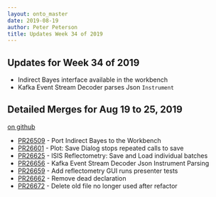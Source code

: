 ```yaml
---
layout: onto_master
date: 2019-08-19
author: Peter Peterson
title: Updates Week 34 of 2019
---
```

Updates for Week 34 of 2019
---------------------------
* Indirect Bayes interface available in the workbench
*  Kafka Event Stream Decoder parses Json `Instrument`

Detailed Merges for Aug 19 to 25, 2019
--------------------------------------
[on github](https://github.com/mantidproject/mantid/pulls?q=is%3Apr+merged%3A2019-08-20..2019-08-25)

* [PR26509](https://github.com/mantidproject/mantid/pull/26509) - Port Indirect Bayes to the Workbench
* [PR26601](https://github.com/mantidproject/mantid/pull/26601) - Plot: Save Dialog stops repeated calls to save
* [PR26625](https://github.com/mantidproject/mantid/pull/26625) - ISIS Reflectometry: Save and Load individual batches
* [PR26656](https://github.com/mantidproject/mantid/pull/26656) - Kafka Event Stream Decoder Json Instrument Parsing
* [PR26659](https://github.com/mantidproject/mantid/pull/26659) - Add reflectometry GUI runs presenter tests
* [PR26662](https://github.com/mantidproject/mantid/pull/26662) - Remove dead declaration
* [PR26672](https://github.com/mantidproject/mantid/pull/26672) - Delete old file no longer used after refactor
